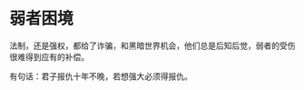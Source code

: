 弱者困境
==============================================

法制，还是强权，都给了诈骗，和黑暗世界机会，他们总是后知后觉，弱者的受伤很难得到应有的补偿。



有句话：君子报仇十年不晚，若想强大必须得报仇。





